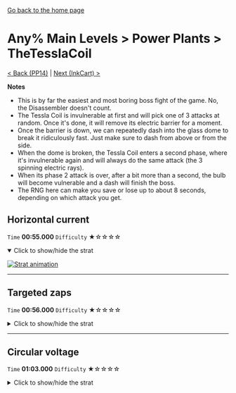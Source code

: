 [Go back to the home page](https://github.com/Doublevil/scbspeedrun)

# Any% Main Levels > Power Plants > TheTesslaCoil

[< Back (PP14)](https://github.com/Doublevil/scbspeedrun/blob/main/levels/any_ml/pp/PP14.md) | [Next (InkCart) >](https://github.com/Doublevil/scbspeedrun/blob/main/levels/any_ml/pp/InkCart.md)

**Notes**
- This is by far the easiest and most boring boss fight of the game. No, the Disassembler doesn't count.
- The Tessla Coil is invulnerable at first and will pick one of 3 attacks at random. Once it's done, it will remove its electric barrier for a moment.
- Once the barrier is down, we can repeatedly dash into the glass dome to break it ridiculously fast. Just make sure to dash from above or from the side.
- When the dome is broken, the Tessla Coil enters a second phase, where it's invulnerable again and will always do the same attack (the 3 spinning electric rays).
- When its phase 2 attack is over, after a bit more than a second, the bulb will become vulnerable and a dash will finish the boss.
- The RNG here can make you save or lose up to about 8 seconds, depending on which attack you get.

## Horizontal current

`Time` **00:55.000** `Difficulty` ★☆☆☆☆
<details open>
  <summary>Click to show/hide the strat</summary>

  [![Strat animation](https://github.com/Doublevil/scbspeedrun/blob/main/media/levels/pp/TheTesslaCoil_HorizontalAttack.webp)](https://github.com/Doublevil/scbspeedrun/blob/main/media/levels/pp/TheTesslaCoil_HorizontalAttack.mp4?raw=true)
</details>

---
## Targeted zaps

`Time` **00:56.000** `Difficulty` ★☆☆☆☆
<details>
  <summary>Click to show/hide the strat</summary>

  [![Strat animation](https://github.com/Doublevil/scbspeedrun/blob/main/media/levels/pp/TheTesslaCoil_TargetedAttack.webp)](https://github.com/Doublevil/scbspeedrun/blob/main/media/levels/pp/TheTesslaCoil_TargetedAttack.mp4?raw=true)
</details>

---
## Circular voltage

`Time` **01:03.000** `Difficulty` ★☆☆☆☆
<details>
  <summary>Click to show/hide the strat</summary>

  [![Strat animation](https://github.com/Doublevil/scbspeedrun/blob/main/media/levels/pp/TheTesslaCoil_CircularAttack.webp)](https://github.com/Doublevil/scbspeedrun/blob/main/media/levels/pp/TheTesslaCoil_CircularAttack.mp4?raw=true)

  **Notes**
  - YAWN
</details>
